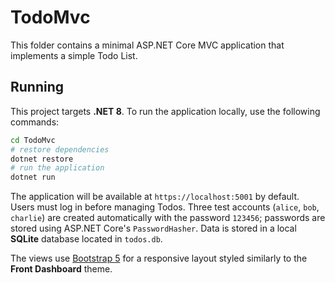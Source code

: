 # TodoMvc

This folder contains a minimal ASP.NET Core MVC application that implements a simple Todo List.

## Running

This project targets **.NET 8**. To run the application locally, use the following commands:

```bash
cd TodoMvc
# restore dependencies
dotnet restore
# run the application
dotnet run
```

The application will be available at `https://localhost:5001` by default. Users must log in before managing Todos. Three test accounts (`alice`, `bob`, `charlie`) are created automatically with the password `123456`; passwords are stored using ASP.NET Core's `PasswordHasher`. Data is stored in a local **SQLite** database located in `todos.db`.

The views use [Bootstrap 5](https://getbootstrap.com/) for a responsive layout styled similarly to the **Front Dashboard** theme.
